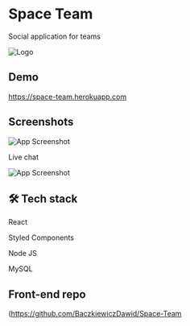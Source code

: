 
# Space Team

Social application for teams


![Logo](https://space-team.herokuapp.com/static/media/logo.426603c0ca72eba60ca7638f61e83954.svg)


## Demo

https://space-team.herokuapp.com


## Screenshots

![App Screenshot](https://i.imgur.com/zAJjmdE.png)

Live chat

![App Screenshot](https://i.imgur.com/sqZ9IAU.png)



## 🛠 Tech stack
React

Styled Components

Node JS

MySQL

##  Front-end repo

(https://github.com/BaczkiewiczDawid/Space-Team
